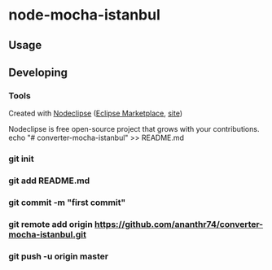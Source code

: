 

# node-mocha-istanbul



## Usage



## Developing



### Tools

Created with [Nodeclipse](https://github.com/Nodeclipse/nodeclipse-1)
 ([Eclipse Marketplace](http://marketplace.eclipse.org/content/nodeclipse), [site](http://www.nodeclipse.org))   

Nodeclipse is free open-source project that grows with your contributions.
echo "# converter-mocha-istanbul" >> README.md
### git init
### git add README.md
### git commit -m "first commit"
### git remote add origin https://github.com/ananthr74/converter-mocha-istanbul.git
### git push -u origin master
